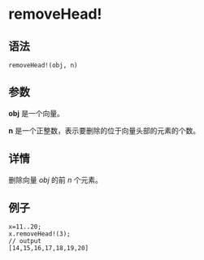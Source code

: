 # removeHead!

## 语法

`removeHead!(obj, n)`

## 参数

**obj** 是一个向量。

**n** 是一个正整数，表示要删除的位于向量头部的元素的个数。

## 详情

删除向量 *obj* 的前 *n* 个元素。

## 例子

```
x=11..20;
x.removeHead!(3);
// output
[14,15,16,17,18,19,20]
```

